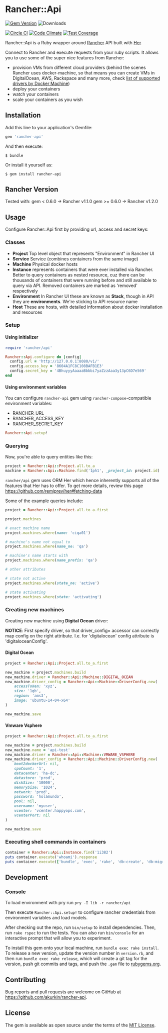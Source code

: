 # Rancher::Api

[![Gem Version](https://badge.fury.io/rb/rancher-api.svg)](http://badge.fury.io/rb/rancher-api)
![Downloads](http://ruby-gem-downloads-badge.herokuapp.com/rancher-api)


[![Circle CI](https://circleci.com/gh/akurkin/rancher-api/tree/master.svg?style=svg)](https://circleci.com/gh/akurkin/rancher-api/tree/master)
[![Code Climate](https://codeclimate.com/github/akurkin/rancher-api/badges/gpa.svg)](https://codeclimate.com/github/akurkin/rancher-api)
[![Test Coverage](https://codeclimate.com/github/akurkin/rancher-api/badges/coverage.svg)](https://codeclimate.com/github/akurkin/rancher-api/coverage)


Rancher::Api is a Ruby wrapper around [Rancher](http://rancher.com/) API built with [Her](http://www.her-rb.org/)

Connect to Rancher and execute requests from your ruby scripts.
It allows you to use some of the super nice features from Rancher:

- provision VMs from different cloud providers (behind the scenes Rancher uses docker-machine, so that means you can create VMs in DigitalOcean, AWS, Rackspace and many more, check [list of supported drivers by Docker Machine](https://docs.docker.com/machine/drivers/))
- deploy your containers
- watch your containers
- scale your containers as you wish

## Installation

Add this line to your application's Gemfile:

```ruby
gem 'rancher-api'
```

And then execute:

    $ bundle

Or install it yourself as:

    $ gem install rancher-api

## Rancher Version

Tested with:
gem < 0.6.0 -> Rancher v1.1.0
gem >= 0.6.0 -> Rancher v1.2.0

## Usage

Configure Rancher::Api first by providing url, access and secret keys:

### Classes

- **Project**
Top level object that represents "Environment" in Rancher UI
- **Service**
Service (combines containers from the same image)
- **Machine**
Physical docker hosts
- **Instance**
represents containers that were ever installed via Rancher. Better to query containers as nested resource, cuz there can be thousands of containers that were running before and still available to query via API. Removed containers are marked as 'removed' respectively
- **Environment**
In Rancher UI these are known as **Stack**, though in API they are **environments**. We're sticking to API resource name
- **Host**
These are hosts, with detailed information about docker installation and resources

### Setup

#### Using initializer

```ruby
require 'rancher/api'

Rancher::Api.configure do |config|
  config.url = 'http://127.0.0.1:8080/v1/'
  config.access_key = '8604A1FC8C108BAFB1E3'
  config.secret_key = '4BhuyyyAaaaaBbbbi7yaZzzAaa3y13pC6D7e569'
end
```

#### Using environment variables

You can configure `rancher-api` gem using `rancher-compose`-compatible environment variables:

- RANCHER_URL
- RANCHER_ACCESS_KEY
- RANCHER_SECRET_KEY

```ruby
Rancher::Api.setup!
```

### Querying

Now, you're able to query entities like this:

```ruby
project = Rancher::Api::Project.all.to_a
machine = Rancher::Api::Machine.find('1ph1', _project_id: project.id)
```

`rancher/api` gem uses ORM Her which hence inherently supports all of the features that Her has to offer. To get more details, review this page https://github.com/remiprev/her#fetching-data

Some of the example queries include:

```ruby
project = Rancher::Api::Project.all.to_a.first

project.machines

# exact machine name
project.machines.where(name: 'ciqa01')

# machine's name not equal to
project.machines.where(name_ne: 'qa')

# machine's name starts with
project.machines.where(name_prefix: 'qa')

# other attributes

# state not active
project.machines.where(state_ne: 'active')

# state activating
project.machines.where(state: 'activating')
```

### Creating new machines
Creating new machine using **Digital Ocean** driver:

**NOTICE**: First specify driver, so that driver_config= accessor can correctly map config on the right attribute. I.e. for 'digitalocean' config attribute is 'digitaloceanConfig'.

#### Digital Ocean

```ruby
project = Rancher::Api::Project.all.to_a.first

new_machine = project.machines.build
new_machine.driver = Rancher::Api::Machine::DIGITAL_OCEAN
new_machine.driver_config = Rancher::Api::Machine::DriverConfig.new(
    accessToken: 'xyz',
    size: '1gb',
    region: 'ams3',
    image: 'ubuntu-14-04-x64'
)

new_machine.save
```

#### Vmware Vsphere

```ruby
project = Rancher::Api::Project.all.to_a.first

new_machine = project.machines.build
new_machine.name = 'api-test'
new_machine.driver = Rancher::Api::Machine::VMWARE_VSPHERE
new_machine.driver_config = Rancher::Api::Machine::DriverConfig.new(
    boot2dockerUrl: nil,
    cpuCount: '1',
    datacenter: 'ha-dc',
    datastore: 'prod',
    diskSize: '10000',
    memorySize: '1024',
    network: 'prod',
    password: 'holamundo',
    pool: nil,
    username: 'myuser',
    vcenter: 'vcenter.happyops.com',
    vcenterPort: nil
)

new_machine.save
```


### Executing shell commands in containers

```ruby
container = Rancher::Api::Instance.find('1i382')
puts container.execute('whoami').response
puts container.execute(['bundle', 'exec', 'rake', 'db:create', 'db:migrate']).response
```

## Development

### Console
To load environment with pry run `pry -I lib -r rancher/api`

Then execute `Rancher::Api.setup!` to configure rancher credentials from environment variables and load models.

After checking out the repo, run `bin/setup` to install dependencies. Then, run `rake rspec` to run the tests. You can also run `bin/console` for an interactive prompt that will allow you to experiment.

To install this gem onto your local machine, run `bundle exec rake install`. To release a new version, update the version number in `version.rb`, and then run `bundle exec rake release`, which will create a git tag for the version, push git commits and tags, and push the `.gem` file to [rubygems.org](https://rubygems.org).

## Contributing

Bug reports and pull requests are welcome on GitHub at https://github.com/akurkin/rancher-api.

## License

The gem is available as open source under the terms of the [MIT License](http://opensource.org/licenses/MIT).

